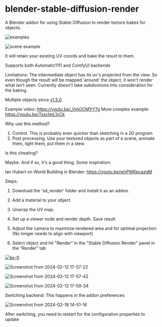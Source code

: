 # blender-stable-diffusion-render
A Blender addon for using Stable Diffusion to render texture bakes for objects.

![examples](https://github.com/neph1/blender-stable-diffusion-render/assets/7988802/8f22d031-5f5d-47e9-a0c2-dd9dde0a0a4c)

![scene example](https://github.com/user-attachments/assets/3309579f-03b8-4a0d-ad20-983eaacaba89)


It will retain your existing UV coords and bake the result to them.

Supports both Automatic1111 and ComfyUI backends

Limitations: The intermediate object has its uv's projected from the view. So even though the result will be mapped 'around' the object, it won't render what isn't seen. Currently doesn't take subdivisions into consideration for the baking.

Multiple objects since [v1.5.0](https://github.com/neph1/blender-stable-diffusion-render/releases/tag/v1.5.0)

Example video: https://youtu.be/_VmOCM1rY7g
More complex example: https://youtu.be/TsxcImL1cCk

Why use this method?

1. Control. This is probably even quicker than sketching in a 2D program
2. Post processing. Use your textured objects as part of a scene, animate them, light them, put them in a stew.

Is this cheating?

Maybe. And if so, it's a good thing. Some inspiration:

Ian Hubert on World Building in Blender:
https://youtu.be/whPWKecazgM

Steps:

1. Download the 'sd_render' folder and install it as an addon.

2. Add a material to your object

3. Unwrap the UV map.

4. Set up a viewer node and render depth. Save result

5. Adjust the camera to maximize rendered area and for optimal projection (No longer needs to align with viewport)

6. Select object and hit "Render" in the "Stable Diffusion Render" panel in the "Render" tab

[![ko-fi](https://ko-fi.com/img/githubbutton_sm.svg)](https://ko-fi.com/T6T3S8VXY)

![Screenshot from 2024-02-12 17-57-22](https://github.com/neph1/blender-stable-diffusion-render/assets/7988802/204b2d2a-2b5d-4575-84ac-e7625cd50b7d)

![Screenshot from 2024-02-12 17-57-42](https://github.com/neph1/blender-stable-diffusion-render/assets/7988802/5842777d-7029-4978-b043-6ba1e7005f8b)

![Screenshot from 2024-02-12 17-59-34](https://github.com/neph1/blender-stable-diffusion-render/assets/7988802/80ed6400-67af-4c0e-9b24-a16a846ce50a)


Switching backend:
This happens in the addon preferences

![Screenshot from 2024-02-18 14-51-16](https://github.com/neph1/blender-stable-diffusion-render/assets/7988802/a28c80e8-a782-4372-b892-1c0b140bba1a)

After switching, you need to restart for the configuration properties to update
